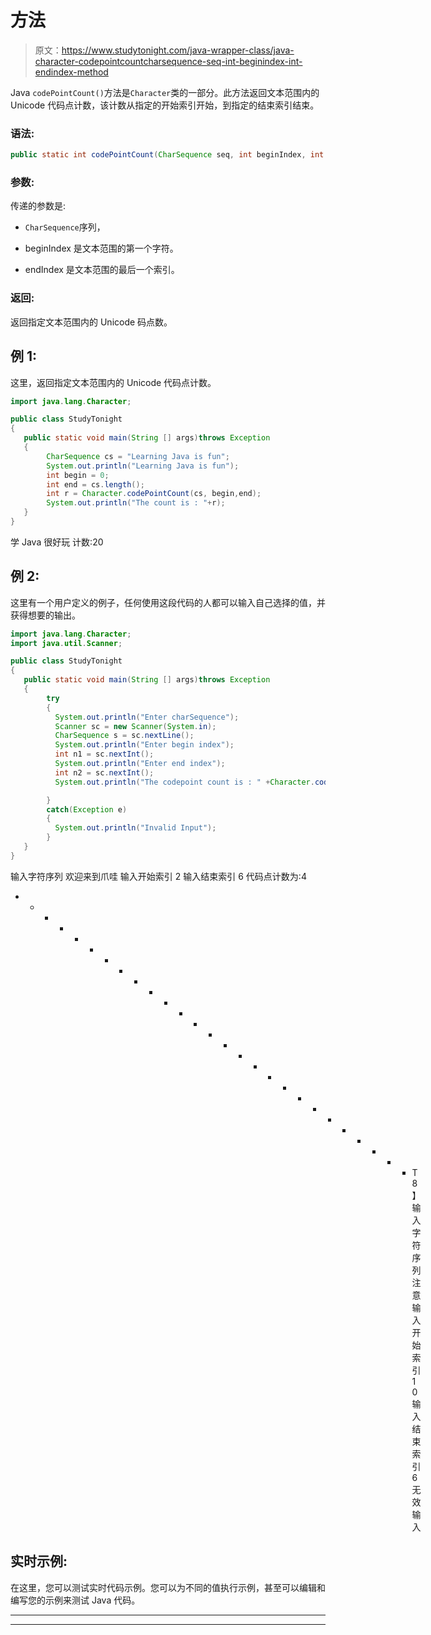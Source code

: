 # 方法

> 原文：<https://www.studytonight.com/java-wrapper-class/java-character-codepointcountcharsequence-seq-int-beginindex-int-endindex-method>

Java `codePointCount()`方法是`Character`类的一部分。此方法返回文本范围内的 Unicode 代码点计数，该计数从指定的开始索引开始，到指定的结束索引结束。

### 语法:

```java
public static int codePointCount(CharSequence seq, int beginIndex, int endIndex) 
```

### 参数:

传递的参数是:

*   `CharSequence`序列，

*   beginIndex 是文本范围的第一个字符。

*   endIndex 是文本范围的最后一个索引。

### 返回:

返回指定文本范围内的 Unicode 码点数。

## 例 1:

这里，返回指定文本范围内的 Unicode 代码点计数。

```java
import java.lang.Character;

public class StudyTonight
{    
   public static void main(String [] args)throws Exception
   {   
        CharSequence cs = "Learning Java is fun";  
        System.out.println("Learning Java is fun");  
        int begin = 0;  
        int end = cs.length();   
        int r = Character.codePointCount(cs, begin,end);  
        System.out.println("The count is : "+r);  
   } 
}
```

学 Java 很好玩
计数:20

## 例 2:

这里有一个用户定义的例子，任何使用这段代码的人都可以输入自己选择的值，并获得想要的输出。

```java
import java.lang.Character;
import java.util.Scanner;

public class StudyTonight
{    
   public static void main(String [] args)throws Exception
   {   
        try
        {
          System.out.println("Enter charSequence");
          Scanner sc = new Scanner(System.in);
          CharSequence s = sc.nextLine();
          System.out.println("Enter begin index");
          int n1 = sc.nextInt();
          System.out.println("Enter end index");
          int n2 = sc.nextInt();
          System.out.println("The codepoint count is : " +Character.codePointCount(s,n1,n2));  

        }
        catch(Exception e)
        {
          System.out.println("Invalid Input");
        } 
   }
}
```

输入字符序列
欢迎来到爪哇
输入开始索引
2
输入结束索引
6
代码点计数为:4
* * * * * * * * * * * * * * * * * * * * * * * * * * * T8】输入字符序列
注意
输入开始索引
10
输入结束索引
6
无效输入

## 实时示例:

在这里，您可以测试实时代码示例。您可以为不同的值执行示例，甚至可以编辑和编写您的示例来测试 Java 代码。

* * *

* * *